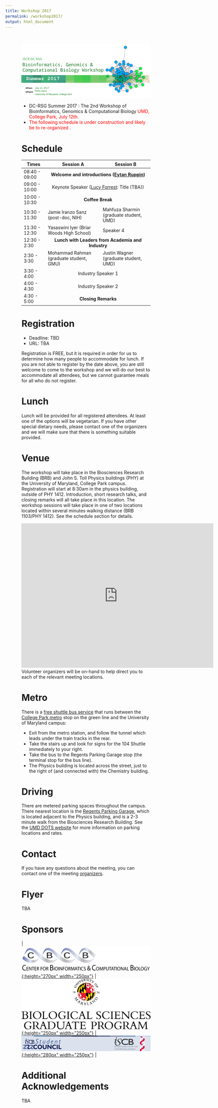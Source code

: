 ```yaml
---
title: Workshop 2017
permalink: /workshop2017/
output: html_document
---
```


<div style='width:80%; margin: 0 auto;'>
&nbsp;

![DC-RSG Summer 2017 Workshop Banner](/images/workshop-2017/iscb-dc-rsg_summer_2017_workshop_banner.png)

* DC-RSG Summer 2017 : The 2nd Workshop of Bioinformatics, Genomics & Computational Biology <span style="color:red"> UMD, College Park, July 12th</span>. 
* <span style="color:red"> The following schedule is under construction and likely be to re-organized </span>.

# Schedule

<table id='schedule-table'>
  <thead>
    <tr>
      <th>Times</th>
      <th>Session A</th>
      <th>Session B</th>
    </tr>
  </thead>
  <tbody>
    <tr>
      <td>08:40 - 09:00</td>
      <td colspan="2" align="center"><strong>Welcome and introductions (<a href="https://sites.umiacs.umd.edu/ruppinlab/">Eytan Ruppin</a>)</strong></td>
    </tr>
    <tr>
      <td>09:00 - 10:00</td>
      <td colspan="2" align="center">Keynote Speaker (<a href="https://neuroscience.nih.gov/forrest/Home.aspx">Lucy Forrest</a>: Title (TBA))</td>
    </tr>
    <tr>
      <td>10:00 - 10:30</td>
      <td colspan="2" align="center"><strong>Coffee Break</strong></td>
    </tr>
    <tr>
      <td>10:30 - 11:30</td>
      <td>Jamie Iranzo Sanz (post-doc, NIH)</td>
      <td>Mahfuza Sharmin (graduate student, UMD)</td>
    </tr>
    <tr>
      <td>11:30 - 12:30</td>
      <td>Yasaswini Iyer (Briar Woods High School)</td>
      <td>Speaker 4</td>
    </tr>
    <tr>
      <td>12:30 - 2:30</td>
      <td colspan="2" align="center"><strong>Lunch with Leaders from Academia and Industry</strong></td>
    </tr>
    <tr>
      <td>2:30 - 3:30</td>
      <td>Mohammad Rahman (graduate student, GMU)</td>
      <td>Justin Wagner (graduate student, UMD)</td>
    </tr>
    <tr>
      <td>3:30 - 4:00</td>
      <td colspan="2" align="center">Industry Speaker 1</td>
    </tr>
    <tr>
      <td>4:00 - 4:30</td>
      <td colspan="2" align="center">Industry Speaker 2</td>
    </tr>
    <tr>
      <td>4:30 - 5:00</td>
      <td colspan="2" align="center"><strong>Closing Remarks</strong></td>
    </tr>
  </tbody>
</table>

# Registration
 * Deadline: TBD
 * URL: TBA

Registration is FREE, but it is required in order for us to determine how many
people to accommodate for lunch. If you are not able to register by the date
above, you are still welcome to come to the workshop and we will do our best to
accommodate all attendees, but we cannot guarantee meals for all who do not
register.

# Lunch

Lunch will be provided for all registered attendees. At least one of the
options will be vegetarian. If you have other special dietary needs, please
contact one of the organizers and we will make sure that there is something
suitable provided.

# Venue

The workshop will take place in the Biosciences Research Building (BRB) and
John S. Toll Physics buildings (PHY) at the University of Maryland, College
Park campus. Registration will start at 8:30am in the physics building, outside
of PHY 1412. Introduction, short research talks, and closing remarks will all
take place in this location. The workshop sessions will take place in one of
two locations located within several minutes walking distance (BRB 1103/PHY
1412). See the schedule section for details.

<iframe src="https://www.google.com/maps/embed?pb=!1m18!1m12!1m3!1d1550.5816424233808!2d-76.94461960346305!3d38.988769605031734!2m3!1f0!2f0!3f0!3m2!1i1024!2i768!4f13.1!3m3!1m2!1s0x0%3A0x97cf5f9cc3eb592!2sThe+Biological+Sciences+Graduate+Program+(BISI)!5e0!3m2!1sen!2sus!4v1491058682249" width="600" height="450" frameborder="0" style="border:0" allowfullscreen></iframe>
Volunteer organizers will be on-hand to help direct you to each of the relevant meeting locations.

# Metro

There is a [free shuttle bus service](http://www.dots.umd.edu/schedules.html) that runs between the [College Park metro](http://www.wmata.com/rail/station_detail.cfm?station_id=79) stop on the green line and the University of Maryland campus:

* Exit from the metro station, and follow the tunnel which leads under the train tracks in the rear.
* Take the stairs up and look for signs for the 104 Shuttle immediately to your right.
* Take the bus to the Regents Parking Garage stop (the terminal stop for the bus line).
* The Physics building is located across the street, just to the right of (and connected with) the Chemistry building.

# Driving

There are metered parking spaces throughout the campus. There nearest location is the [Regents Parking Garage](https://goo.gl/maps/4ySBbiKtm7n), which is located adjacent to the Physics building, and is a 2-3 minute walk from the Biosciences Research Building. See the [UMD DOTS website](http://www.transportation.umd.edu/maps&apps.html) for more information on parking locations and rates.

# Contact

If you have any questions about the meeting, you can contact one of the meeting [organizers](https://iscb-dc-rsg.github.io/organizers/).

# Flyer

  TBA
  


# Sponsors

| [![CBCB](../images/cbcb_logo_transp_blackwhite.gif "Center for Bioinformatics & Computational Biology"){:height="270px" width="250px"}](http://www.cbcb.umd.edu)  | [![BISI](../images/umd_bisi_logo.png "The Biological Sciences Graduate Program "){:height="250px" width="250px"}](http://www.bisi.umd.edu) | [![ISCB](../images/iscb_sc_logo.png "International society for Computational Biology"){:height="280px" width="250px"}](https://www.iscb.org) |

# Additional Acknowledgements

TBA

</div>
